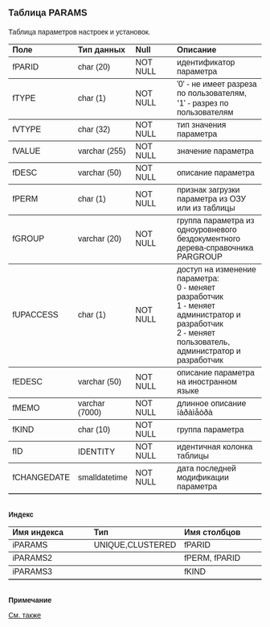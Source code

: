 ﻿<html>
<head>
<title>Таблица PARAMS</title>
</head>

<body>

<h1><font size="4" face="Arial">Таблица PARAMS</font></h1>

<p><font face="Arial">Таблица параметров настроек и установок.<br>
</font></p>

<table border="1" cellPadding="5" cols="2" frame="below" rules="rows">
<TBODY>
  <tr vAlign="top">
    <td class="label" width="20%"><font face="Arial"><b>Поле</b></font></td>
    <td class="label" width="20%"><font face="Arial"><strong>Тип 
	данных</strong></font></td>
    <td class="label" width="20%"><font face="Arial"><strong>Null</strong></font></td>
    <td class="label" width="40%"><font face="Arial"><strong>Описание </strong></font></td>
  </tr>
  <tr>
    <td width="20%"><font face="Arial">fPARID</font></td>
    <td width="20%"><font face="Arial">char (20)</font></td>
    <td width="20%"><font face="Arial">NOT NULL</font></td>
    <td width="40%"><font face="Arial">идентификатор параметра
    </font></td>
  </tr>
  <tr>
    <td width="20%"><font face="Arial">fTYPE</font></td>
    <td width="20%"><font face="Arial">char (1)</font></td>
    <td width="20%"><font face="Arial">NOT NULL</font></td>
    <td width="40%"><font face="Arial">&#39;0&#39; - не имеет разреза по 
	пользователям,&nbsp;</font>
      &#39;<font face="Arial">1&#39; - разрез по пользователям</font></td>
  </tr>
  <tr>
    <td width="20%"><font face="Arial">fVTYPE</font></td>
    <td width="20%"><font face="Arial">char (32)</font></td>
    <td width="20%"><font face="Arial">NOT NULL</font></td>
    <td width="40%"><font face="Arial">тип значения параметра</font></td>
  </tr>
  <tr>
    <td width="20%"><font face="Arial">fVALUE</font></td>
    <td width="20%"><font face="Arial">varchar (255)</font></td>
    <td width="20%"><font face="Arial">NOT NULL</font></td>
    <td width="40%"><font face="Arial">значение параметра </font></td>
  </tr>
  <tr>
    <td width="20%"><font face="Arial">fDESC</font></td>
    <td width="20%"><font face="Arial">varchar (50)</font></td>
    <td width="20%"><font face="Arial">NOT NULL</font></td>
    <td width="40%"><font face="Arial">описание параметра </font></td>
  </tr>
  <tr>
    <td width="20%"><font face="Arial">fPERM</font></td>
    <td width="20%"><font face="Arial">char (1)</font></td>
    <td width="20%"><font face="Arial">NOT NULL</font></td>
    <td width="40%"><font face="Arial">признак загрузки параметра из 
	ОЗУ или из таблицы</font></td>
  </tr>
  <tr>
    <td width="20%"><font face="Arial">fGROUP</font></td>
    <td width="20%"><font face="Arial">varchar (20)</font></td>
    <td width="20%"><font face="Arial">NOT NULL</font></td>
    <td width="40%"><font face="Arial">группа параметра из 
	одноуровневого бездокументного дерева-справочника PARGROUP</font></td>
  </tr>
  <tr>
    <td width="20%"><font face="Arial">fUPACCESS</font></td>
    <td width="20%"><font face="Arial">char (1)</font></td>
    <td width="20%"><font face="Arial">NOT NULL</font></td>
    <td width="40%"><font face="Arial">доступ на изменение параметра: <br>
    0 - меняет разработчик <br>
    1 - меняет администратор и разработчик<br>
    2 - меняет пользователь,<br>
    администратор и разработчик</font></td>
  </tr>
  <tr>
    <td width="20%"><font face="Arial">fEDESC</font></td>
    <td width="20%"><font face="Arial">varchar (50)</font></td>
    <td width="20%"><font face="Arial">NOT NULL</font></td>
    <td width="40%"><font face="Arial">описание параметра на 
	иностранном языке</font></td>
  </tr>
  <tr>
    <td width="20%"><font face="Arial">fMEMO</font></td>
    <td width="20%"><font face="Arial">varchar (7000)</font></td>
    <td width="20%"><font face="Arial">NOT NULL</font></td>
    <td width="40%"><font face="Arial"><span lang="ru">длинное </span>
	описание<span lang="ru"> 
	ïàðàìåòðà</span></font></td>
  </tr>
  <tr>
    <td width="20%"><font face="Arial">fKIND</font></td>
    <td width="20%"><font face="Arial">char (10)</font></td>
    <td width="20%"><font face="Arial">NOT NULL</font></td>
    <td width="40%"><font face="Arial"><span lang="ru">группа 
	параметра</span></font></td>
  </tr>
  <tr>
    <td width="20%"><font face="Arial">fID</font></td>
    <td width="20%">IDENTITY</td>
    <td width="20%"><font face="Arial">NOT NULL</font></td>
    <td width="40%"><font face="Arial">идентичная колонка таблицы</font></td>
  </tr>
  <tr>
    <td width="20%"><font face="Arial">fCHANGEDATE</font></td>
    <td width="20%"><font face="Arial">smalldatetime</font></td>
    <td width="20%"><font face="Arial">NOT NULL</font></td>
    <td width="40%"><font face="Arial">дата последней модификации 
	параметра</font></td>
  </tr>
</TBODY>
</table>

<p class="label"><font face="Arial"><b><br>
Индекс</b></font></p>

<table border="1" cellPadding="5" cols="2" frame="below" rules="rows">
  <tr vAlign="top">
    <td class="label" width="33%"><font face="Arial"><b>Имя индекса</b></font></td>
    <td class="label" width="33%"><font face="Arial"><strong>Тип </strong></font></td>
    <td class="label" width="33%"><font face="Arial"><strong>Имя 
	столбцов</strong></font></td>
  </tr>
  <tr>
    <td width="33%"><font face="Arial">iPARAMS</font></td>
    <td width="33%"><font face="Arial">UNIQUE,CLUSTERED</font></td>
    <td width="33%"><font face="Arial">fPARID</font></td>
  </tr>
  <tr>
    <td width="33%"><font face="Arial">iPARAMS2</font></td>
    <td width="33%">&nbsp;</td>
    <td width="33%"><font face="Arial">fPERM, fPARID</font></td>
  </tr>
  <tr>
    <td width="33%"><font face="Arial">iPARAMS3</font></td>
    <td width="33%">&nbsp;</td>
    <td width="33%"><font face="Arial">fKIND </font></td>
  </tr>
</table>

<p class="label"><font face="Arial"><b><br>
Примечание</b></font></p>

<p class="label"><a href="database_scheme.html"><font face="Arial">См. 
также</font></a></p>
</body>
</html>
